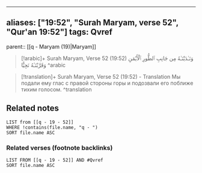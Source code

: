 
---
aliases: ["19:52", "Surah Maryam, verse 52", "Qur'an 19:52"]
tags: Qvref
---

parent:: [[q - Maryam (19)|Maryam]]

> [!arabic]+ Surah Maryam, Verse 52 (19:52)
> <span class="quran-arabic">وَنَـٰدَيْنَـٰهُ مِن جَانِبِ ٱلطُّورِ ٱلْأَيْمَنِ وَقَرَّبْنَـٰهُ نَجِيًّا</span>
^arabic

> [!translation]+ Surah Maryam, Verse 52 (19:52) - Translation
> Мы подали ему глас с правой стороны горы и подозвали его поближе тихим голосом.
^translation



## Related notes
```dataview
LIST from [[q - 19 - 52]]
WHERE !contains(file.name, "q - ")
SORT file.name ASC
```

### Related verses (footnote backlinks)
```dataview
LIST FROM [[q - 19 - 52]] AND #Qvref
SORT file.name ASC
```

